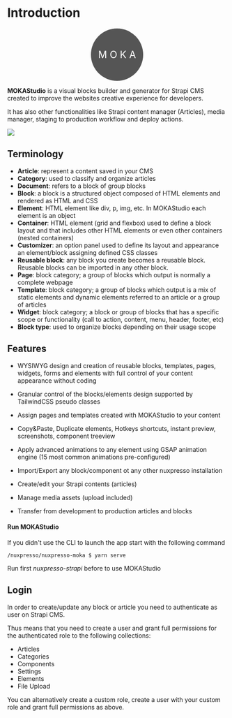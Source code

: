 # Introduction


<div style="display:flex;align-items:center;text-align:center;align-content:center;width:120px;height:120px;border-radius:999rem;background-color:#555;color:#fff;margin:0 auto;">
<div style="flex:1 1 0;font-size:1.4rem;">M O K A</div>
</div>



**MOKAStudio** is a visual blocks builder and generator for Strapi CMS created to improve the websites creative experience for developers.

It has also other functionalities like Strapi content manager (Articles), media manager, staging to production workflow and deploy actions.

<img src="https://res.cloudinary.com/moodgiver/image/upload/v1610372315/nuxpresso_splash_screen_b4149ebc5a.jpg" style="margin:0 auto;"/>



## Terminology

- **Article**: represent a content saved in your CMS
- **Category**: used to classify and organize articles
- **Document**: refers to a block of group blocks
- **Block**: a block is a structured object composed of HTML elements and rendered as HTML and CSS
- **Element**: HTML element like div, p, img, etc. In MOKAStudio each element is an object
- **Container**: HTML element (grid and flexbox) used to define a block layout and that includes other HTML elements or even other containers (nested containers)
- **Customizer**: an option panel used to define its layout and appearance an element/block assigning defined CSS classes 
- **Reusable block**: any block you create becomes a reusable block. Reusable blocks can be imported in any other block.
- **Page**: block category; a group of blocks which output is normally a complete webpage
- **Template**: block category; a group of blocks which output is a mix of static elements and dynamic elements referred to an article or a group of articles
- **Widget**: block category; a block or group of blocks that has a specific scope or functionality (call to action, content, menu, header, footer, etc)
- **Block type**: used to organize blocks depending on their usage scope



## Features

- WYSIWYG design and creation of reusable blocks, templates, pages, widgets, forms and elements with full control of your content appearance without coding

- Granular control of the blocks/elements design supported by TailwindCSS pseudo classes

- Assign pages and templates created with MOKAStudio to your content

- Copy&Paste, Duplicate elements, Hotkeys shortcuts, instant preview, screenshots, component treeview

- Apply advanced animations to any element using GSAP animation engine (15 most common animations pre-configured)

- Import/Export any block/component ot any other nuxpresso installation

- Create/edit your Strapi contents (articles)

- Manage media assets (upload included)

- Transfer from development to production articles and blocks


#### Run MOKAStudio

If you didn't use the CLI to launch the app start with the following command

```
/nuxpresso/nuxpresso-moka $ yarn serve
```

Run first *nuxpresso-strapi* before to use MOKAStudio



## Login 

In order to create/update any block or article you need to authenticate as user on Strapi CMS.

Thus means that you need to create a user and grant full permissions for the authenticated role to the following collections:

- Articles
- Categories
- Components
- Settings
- Elements
- File Upload

You can alternatively create a custom role, create a user with your custom role and grant full permissions as above.

